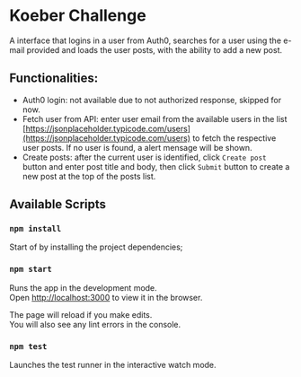 # Koeber Challenge

A interface that logins in a user from Auth0, searches for a user using the e-mail provided and loads the user posts, with the ability to add a new post.

## Functionalities:

 * Auth0 login: not available due to not authorized response, skipped for now.
 * Fetch user from API: enter user email from the available users in the list [https://jsonplaceholder.typicode.com/users](https://jsonplaceholder.typicode.com/users) to fetch the respective user posts. If no user is found, a alert mensage will be shown.
 * Create posts: after the current user is identified, click `Create post` button and enter post title and body, then click `Submit` button to create a new post at the top of the posts list.

## Available Scripts

### `npm install`

Start of by installing the project dependencies;

### `npm start`

Runs the app in the development mode.\
Open [http://localhost:3000](http://localhost:3000) to view it in the browser.

The page will reload if you make edits.\
You will also see any lint errors in the console.

### `npm test`

Launches the test runner in the interactive watch mode.
